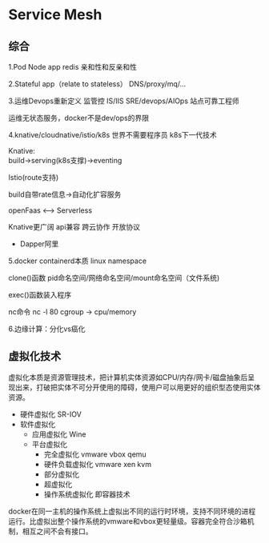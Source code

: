 # Service Mesh

## 综合
1.Pod Node app redis
亲和性和反亲和性

2.Stateful app（relate to stateless）
DNS/proxy/mq/...

3.运维Devops重新定义
监管控 IS/IIS
SRE/devops/AIOps
站点可靠工程师

运维无状态服务，docker不是dev/ops的界限

4.knative/cloudnative/istio/k8s
世界不需要程序员
k8s下一代技术

Knative:  
build->serving(k8s支撑)->eventing

Istio(route支持)

build自带rate信息->自动化扩容服务

openFaas <--> Serverless

Knative更广阔
api兼容 跨云协作 开放协议

* Dapper阿里

5.docker containerd本质
linux namespace

clone()函数 pid命名空间/网络命名空间/mount命名空间（文件系统)

exec()函数装入程序

nc命令 nc -l 80
cgroup -> cpu/memory

6.边缘计算：分化vs癌化

## 虚拟化技术
虚拟化本质是资源管理技术，把计算机实体资源如CPU/内存/网卡/磁盘抽象后呈现出来，打破把实体不可分开使用的障碍，使用户可以用更好的组织型态使用实体资源。
+ 硬件虚拟化 SR-IOV
+ 软件虚拟化
    + 应用虚拟化 Wine
    + 平台虚拟化
        + 完全虚拟化 vmware vbox qemu
        + 硬件负载虚拟化 vmware xen kvm
        + 部分虚拟化
        + 超虚拟化
        + 操作系统虚拟化 即容器技术

docker在同一主机的操作系统上虚拟出不同的运行时环境，支持不同环境的进程运行。比虚拟出整个操作系统的vmware和vbox更轻量级。容器完全符合沙箱机制，相互之间不会有接口。